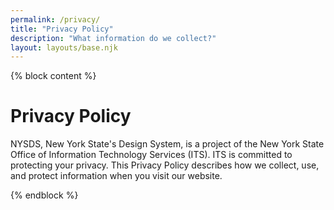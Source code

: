 ```yaml
---
permalink: /privacy/
title: "Privacy Policy"
description: "What information do we collect?"
layout: layouts/base.njk
---
```


{% block content %}

<div class="nys-grid-container-widescreen">

# Privacy Policy

NYSDS, New York State's Design System, is a project of the New York State Office of Information Technology Services (ITS). ITS is committed to protecting your privacy. This Privacy Policy describes how we collect, use, and protect information when you visit our website.
</div>

{% endblock %}